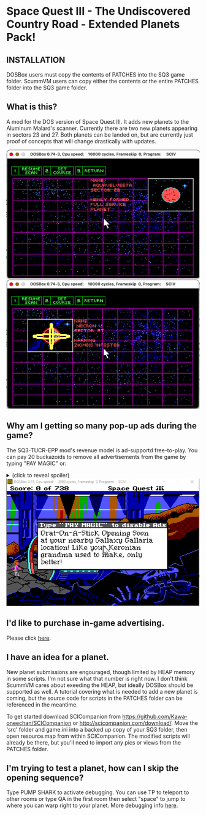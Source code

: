 # Space Quest III - The Undiscovered Country Road - Extended Planets Pack!

## INSTALLATION

DOSBox users must copy the contents of PATCHES into the SQ3 game folder. ScummVM users can copy either the contents or the entire PATCHES folder into the SQ3 game folder.

## What is this?

A mod for the DOS version of Space Quest III. It adds new planets to the Aluminum Malard's scanner. Currently there are two new planets appearing in sectors 23 and 27. Both planets can be landed on, but are currently just proof of concepts that will change drastically with updates.

<img src="pics/23.png"  width="600" alt="AquaVelveeta seen for the first time.">

<img src="pics/27.png"  width="600" alt="A planet whose name will likely change.">

## Why am I getting so many pop-up ads during the game?

The SQ3-TUCR-EPP mod's revenue model is ad-supportd free-to-play. You can pay 20 buckazoids to remove all advertisements from the game by typing "PAY MAGIC" or:
<details> 
  <summary>(click to reveal spoiler)</summary>
   Use the reverse command "MAGIC PAY" to disable ads immediately without payment.
</details>

<img src="pics/ad.png"  width="600" alt="A pic showing an in-game advertisement.">

## I'd like to purchase in-game advertising.

Please click <a href="https://github.com/Doomlazer/SQ3-TUCR-EPP/issues/1">here</a>.

## I have an idea for a planet.

New planet submissions are engouraged, though limited by HEAP memory in some scripts. I'm not sure what that number is right now. I don't think ScummVM cares about exeeding the HEAP, but ideally DOSBox should be supported as well. A tutorial covering what is needed to add a new planet is coming, but the source code for scripts in the PATCHES folder can be referenced in the meantime. 

To get started download SCICompanion from https://github.com/Kawa-oneechan/SCICompanion or http://scicompanion.com/download/. Move the 'src' folder and game.ini into a backed up copy of your SQ3 folder, then open resource.map from within SCICompanion. The modified scripts will already be there, but you'll need to import any pics or views from the PATCHES folder.

## I'm trying to test a planet, how can I skip the opening sequence?

Type PUMP SHARK to activate debugging. You can use TP to teleport to other rooms or type QA in the first room then select "space" to jump to where you can warp right to your planet. More debugging info <a href="http://sciwiki.sierrahelp.com//index.php?title=SCI_Debug_Modes#Space_Quest_3">here</a>.
